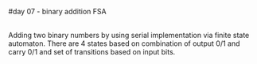 #day 07 - binary addition FSA

<br />
Adding two binary numbers by using serial implementation via finite state automaton. There are 4 states based on combination of output 0/1 and carry 0/1 and set of transitions based on input bits.

